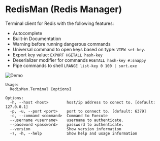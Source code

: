  # RedisMan (Redis Manager)
 
Terminal client for Redis with the following features:

- Autocomplete
- Built-in Documentation
- Warning before running dangerous commands
- Universal  command to open keys based on type: `VIEW set-key`.
- Export  key value: `EXPORT HGETALL hash-key`
- Deserializer modifier for commands `HGETALL hash-key #:snappy`
- Pipe commands to shell `LRANGE list-key 0 100 | sort.exe`

![Demo](https://github.com/cosmez/RedisMan/blob/main/.img/demo.gif)

```text
Usage:
  RedisMan.Terminal [options]

Options:
  -h, --host <host>        host/ip address to conect to. [default: 127.0.0.1]
  -p, -u, --port <port>    port to connect to. [default: 6379]
  -c, --command <command>  Command to Execute
  --username <username>    username to authenticate.  
  --password <password>    password to authenticate.  
  --version                Show version information
  -?, -h, --help           Show help and usage information
```